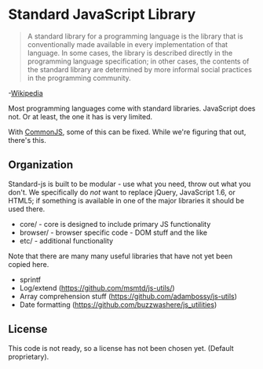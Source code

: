 # Standard JavaScript Library

> A standard library for a programming language is the library that is conventionally made available in every implementation of that language. In some cases, the library is described directly in the programming language specification; in other cases, the contents of the standard library are determined by more informal social practices in the programming community.

-[Wikipedia](http://en.wikipedia.org/wiki/Standard_library)

Most programming languages come with standard libraries. JavaScript does not. Or at least, the one it has is very limited.

With [CommonJS](http://www.commonjs.org/), some of this can be fixed. While we're figuring that out, there's this.

## Organization

Standard-js is built to be modular - use what you need, throw out what you don't. We specifically do *not* want to replace jQuery, JavaScript 1.6, or HTML5; if something is available in one of the major libraries it should be used there.
 * core/ - core is designed to include primary JS functionality
 * browser/ - browser specific code - DOM stuff and the like
 * etc/ - additional functionality

Note that there are many many useful libraries that have not yet been copied here.
 * sprintf
 * Log/extend (https://github.com/msmtd/js-utils/)
 * Array comprehension stuff (https://github.com/adambossy/js-utils)
 * Date formatting (https://github.com/buzzwashere/js_utilities)

## License

This code is not ready, so a license has not been chosen yet. (Default proprietary).
